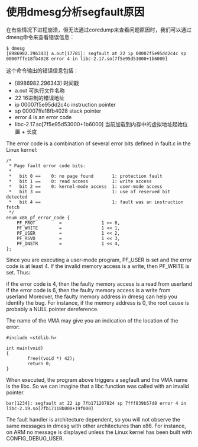# 使用dmesg分析segfault原因

在有些情况下进程崩溃，但无法通过coredump来查看问题原因时，我们可以通过dmesg命令来查看错误信息：

```
$ dmesg
[8986982.296343] a.out[17781]: segfault at 22 ip 00007f5e95dd2c4c sp 00007ffe18fb4028 error 4 in libc-2.17.so[7f5e95d53000+1b6000]
```

这个命令输出的错误信息包括：
+ [8986982.296343] 时间戳
+ a.out 可执行文件名称
+ 22 16进制的错误地址
+ ip 00007f5e95dd2c4c instruction pointer
+ sp 00007ffe18fb4028 stack pointer 
+ error 4 is an error code
+ libc-2.17.so[7f5e95d53000+1b6000] 当前加载到内存中的虚拟地址起始位置 + 长度

The error code is a combination of several error bits defined in fault.c in the Linux kernel:

```
/*
 * Page fault error code bits:
 *
 *   bit 0 ==    0: no page found       1: protection fault
 *   bit 1 ==    0: read access         1: write access
 *   bit 2 ==    0: kernel-mode access  1: user-mode access
 *   bit 3 ==                           1: use of reserved bit detected
 *   bit 4 ==                           1: fault was an instruction fetch
 */
enum x86_pf_error_code {
    PF_PROT         =               1 << 0,
    PF_WRITE        =               1 << 1,
    PF_USER         =               1 << 2,
    PF_RSVD         =               1 << 3,
    PF_INSTR        =               1 << 4,
};
```
Since you are executing a user-mode program, PF_USER is set and the error code is at least 4. If the invalid memory access is a write, then PF_WRITE is set. Thus:

if the error code is 4, then the faulty memory access is a read from userland
if the error code is 6, then the faulty memory access is a write from userland
Moreover, the faulty memory address in dmesg can help you identify the bug. For instance, if the memory address is 0, the root cause is probably a NULL pointer dereference.

The name of the VMA may give you an indication of the location of the error:
```
#include <stdlib.h>

int main(void)
{
        free((void *) 42);
        return 0;
}
```

When executed, the program above triggers a segfault and the VMA name is the libc. So we can imagine that a libc function was called with an invalid pointer.

```
bar[1234]: segfault at 22 ip 7fb171207824 sp 7fff839b57d8 error 4 in libc-2.19.so[7fb17118b000+19f000]
```

The fault handler is architecture dependent, so you will not observe the same messages in dmesg with other architectures than x86. For instance, on ARM no message is displayed unless the Linux kernel has been built with CONFIG_DEBUG_USER.
